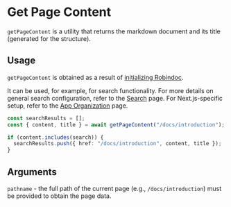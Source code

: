# Get Page Content

`getPageContent` is a utility that returns the markdown document and its title (generated for the structure).

## Usage

`getPageContent` is obtained as a result of [initializing Robindoc](../../01-getting-started/03-initialization.md).

It can be used, for example, for search functionality. For more details on general search configuration, refer to the [Search](../03-search.md) page. For Next.js-specific setup, refer to the [App Organization](../../01-getting-started/04-app-organization.md) page.

```ts
const searchResults = [];
const { content, title } = await getPageContent("/docs/introduction");

if (content.includes(search)) {
  searchResults.push({ href: "/docs/introduction", content, title });
}
```

## Arguments

`pathname` - the full path of the current page (e.g., `/docs/introduction`) must be provided to obtain the page data.

